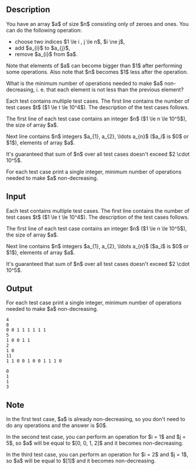 ## Description

<div><p>You have an array $a$ of size $n$ consisting only of zeroes and ones. You can do the following operation:</p><ul> <li> choose two indices $1 \le i , j \le n$, $i \ne j$, </li><li> add $a_{i}$ to $a_{j}$, </li><li> remove $a_{i}$ from $a$. </li></ul><p>Note that elements of $a$ can become bigger than $1$ after performing some operations. Also note that $n$ becomes $1$ less after the operation.</p><p>What is the minimum number of operations needed to make $a$ non-decreasing, i.&nbsp;e. that each element is not less than the previous element?</p></div><div class="input-specification"><p>Each test contains multiple test cases. The first line contains the number of test cases $t$ ($1 \le t \le 10^4$). The description of the test cases follows.</p><p>The first line of each test case contains an integer $n$ ($1 \le n \le 10^5$), the size of array $a$.</p><p>Next line contains $n$ integers $a_{1}, a_{2}, \ldots a_{n}$ ($a_i$ is $0$ or $1$), elements of array $a$.</p><p>It's guaranteed that sum of $n$ over all test cases doesn't exceed $2 \cdot 10^5$.</p></div><div class="output-specification"><p>For each test case print a single integer, minimum number of operations needed to make $a$ non-decreasing.</p></div>

## Input

<p>Each test contains multiple test cases. The first line contains the number of test cases $t$ ($1 \le t \le 10^4$). The description of the test cases follows.</p><p>The first line of each test case contains an integer $n$ ($1 \le n \le 10^5$), the size of array $a$.</p><p>Next line contains $n$ integers $a_{1}, a_{2}, \ldots a_{n}$ ($a_i$ is $0$ or $1$), elements of array $a$.</p><p>It's guaranteed that sum of $n$ over all test cases doesn't exceed $2 \cdot 10^5$.</p>

## Output

<p>For each test case print a single integer, minimum number of operations needed to make $a$ non-decreasing.</p>





```input1|2,3,6,7
4
8
0 0 1 1 1 1 1 1
5
1 0 0 1 1
2
1 0
11
1 1 0 0 1 0 0 1 1 1 0
```




```output1
0
1
1
3
```



## Note

<p>In the first test case, $a$ is already non-decreasing, so you don't need to do any operations and the answer is $0$.</p><p>In the second test case, you can perform an operation for $i = 1$ and $j = 5$, so $a$ will be equal to $[0, 0, 1, 2]$ and it becomes non-decreasing.</p><p>In the third test case, you can perform an operation for $i = 2$ and $j = 1$, so $a$ will be equal to $[1]$ and it becomes non-decreasing.</p>
